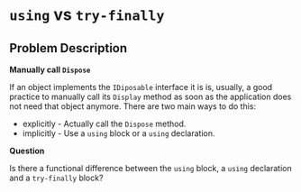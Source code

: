 # `using` vs `try-finally`

## Problem Description

**Manually call `Dispose`**

If an object implements the `IDiposable` interface it is is, usually, a good practice to manually call its `Display` method as soon as the application does not need that object anymore. There are two main ways to do this:

- explicitly - Actually call the `Dispose` method.
- implicitly - Use a `using` block or a `using` declaration.

**Question**

Is there a functional difference between the `using` block, a `using` declaration and a `try-finally` block?